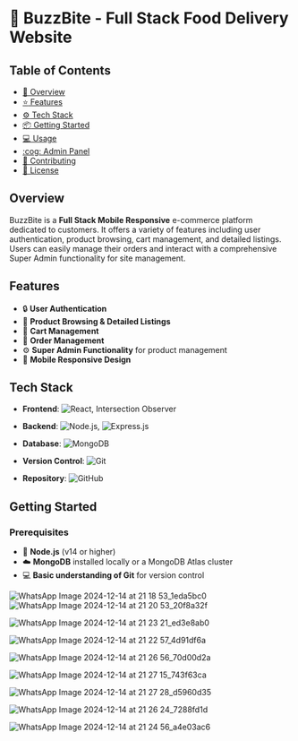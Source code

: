 # :pizza: BuzzBite - Full Stack Food Delivery Website

## Table of Contents
- [:page_with_curl: Overview](#overview)
- [:star: Features](#features)
- [:gear: Tech Stack](#tech-stack)
- [:package: Getting Started](#getting-started)
- [:computer: Usage](#usage)
- [:cog: Admin Panel](#admin-panel)
- [:busts_in_silhouette: Contributing](#contributing)
- [:page_facing_up: License](#license)

## Overview
BuzzBite is a **Full Stack Mobile Responsive** e-commerce platform dedicated to customers. It offers a variety of features including user authentication, product browsing, cart management, and detailed listings. Users can easily manage their orders and interact with a comprehensive Super Admin functionality for site management.

## Features
- :lock: **User Authentication**
- :hamburger: **Product Browsing & Detailed Listings**
- :shopping_cart: **Cart Management**
- :receipt: **Order Management**
- :gear: **Super Admin Functionality** for product management
- :iphone: **Mobile Responsive Design**

## Tech Stack
- **Frontend**: 
  ![React](https://img.shields.io/badge/React-61DAFB?style=for-the-badge&logo=react&logoColor=black), Intersection Observer

- **Backend**: 
  ![Node.js](https://img.shields.io/badge/Node.js-339933?style=for-the-badge&logo=nodedotjs&logoColor=white), 
  ![Express.js](https://img.shields.io/badge/Express.js-000000?style=for-the-badge&logo=express&logoColor=white)

- **Database**: 
  ![MongoDB](https://img.shields.io/badge/MongoDB-47A248?style=for-the-badge&logo=mongodb&logoColor=white)

- **Version Control**: 
  ![Git](https://img.shields.io/badge/Git-F05032?style=for-the-badge&logo=git&logoColor=white)

- **Repository**: 
  ![GitHub](https://img.shields.io/badge/GitHub-181717?style=for-the-badge&logo=github&logoColor=white)

## Getting Started

### Prerequisites
- :page_with_curl: **Node.js** (v14 or higher)
- :cloud: **MongoDB** installed locally or a MongoDB Atlas cluster
- :computer: **Basic understanding of Git** for version control

![WhatsApp Image 2024-12-14 at 21 18 53_1eda5bc0](https://github.com/user-attachments/assets/8b42e90a-e06d-402c-aca4-3ca631c939bf)
![WhatsApp Image 2024-12-14 at 21 20 53_20f8a32f](https://github.com/user-attachments/assets/eef99e43-24fb-4489-b0c0-6da55369bc75)



![WhatsApp Image 2024-12-14 at 21 23 21_ed3e8ab0](https://github.com/user-attachments/assets/d44862b9-4fb8-4f98-8788-25ca1f757bd1)



![WhatsApp Image 2024-12-14 at 21 22 57_4d91df6a](https://github.com/user-attachments/assets/afc0d0f5-c0df-4d80-9e18-0d3b53f6145f)


![WhatsApp Image 2024-12-14 at 21 26 56_70d00d2a](https://github.com/user-attachments/assets/f329526b-4ca2-46b2-a38a-85380764d17d)





![WhatsApp Image 2024-12-14 at 21 27 15_743f63ca](https://github.com/user-attachments/assets/1f530b3b-8daf-4612-a236-e5440f84a2c4)





![WhatsApp Image 2024-12-14 at 21 27 28_d5960d35](https://github.com/user-attachments/assets/58952805-c37b-4046-a3e1-797807ee2be0)




![WhatsApp Image 2024-12-14 at 21 26 24_7288fd1d](https://github.com/user-attachments/assets/7bc8570e-0ba1-463d-b52f-212345995106)







![WhatsApp Image 2024-12-14 at 21 24 56_a4e03ac6](https://github.com/user-attachments/assets/970c62d1-1f04-46d2-b8b8-caa83284d6b1)







